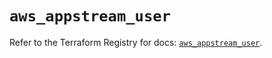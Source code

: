 # `aws_appstream_user`

Refer to the Terraform Registry for docs: [`aws_appstream_user`](https://registry.terraform.io/providers/hashicorp/aws/5.70.0/docs/resources/appstream_user).
